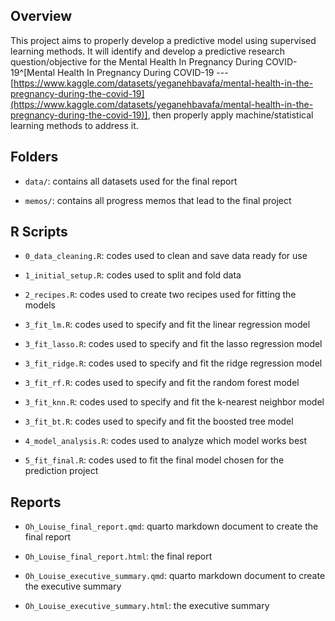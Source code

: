 ## Overview

This project aims to properly develop a predictive model using supervised learning methods. It will identify and develop a predictive research question/objective for the Mental Health In Pregnancy During COVID-19^[Mental Health In Pregnancy During COVID-19 --- [https://www.kaggle.com/datasets/yeganehbavafa/mental-health-in-the-pregnancy-during-the-covid-19](https://www.kaggle.com/datasets/yeganehbavafa/mental-health-in-the-pregnancy-during-the-covid-19)], then properly apply machine/statistical learning methods to address it.

## Folders

- `data/`: contains all datasets used for the final report

- `memos/`: contains all progress memos that lead to the final project

## R Scripts

- `0_data_cleaning.R`: codes used to clean and save data ready for use

- `1_initial_setup.R`: codes used to split and fold data

- `2_recipes.R`: codes used to create two recipes used for fitting the models

- `3_fit_lm.R`: codes used to specify and fit the linear regression model

- `3_fit_lasso.R`: codes used to specify and fit the lasso regression model

- `3_fit_ridge.R`: codes used to specify and fit the ridge regression model

- `3_fit_rf.R`: codes used to specify and fit the random forest model

- `3_fit_knn.R`: codes used to specify and fit the k-nearest neighbor model

- `3_fit_bt.R`: codes used to specify and fit the boosted tree model

- `4_model_analysis.R`: codes used to analyze which model works best

- `5_fit_final.R`: codes used to fit the final model chosen for the prediction project

## Reports

- `Oh_Louise_final_report.qmd`: quarto markdown document to create the final report

- `Oh_Louise_final_report.html`: the final report

- `Oh_Louise_executive_summary.qmd`: quarto markdown document to create the executive summary

- `Oh_Louise_executive_summary.html`: the executive summary

